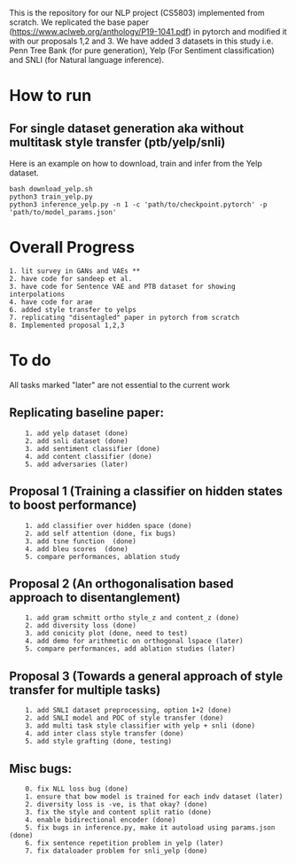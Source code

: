 This is the repository for our NLP project (CS5803) implemented from scratch. We replicated the base paper (https://www.aclweb.org/anthology/P19-1041.pdf) in pytorch and modified it with our proposals 1,2 and 3. We have added 3 datasets in this study i.e. Penn Tree Bank (for pure generation), Yelp (For Sentiment classification) and SNLI (for Natural language inference). 

# How to run

## For single dataset generation aka without multitask style transfer (ptb/yelp/snli)

Here is an example on how to download, train and infer from the Yelp dataset.

    bash download_yelp.sh
    python3 train_yelp.py
    python3 inference_yelp.py -n 1 -c 'path/to/checkpoint.pytorch' -p 'path/to/model_params.json'




# Overall Progress
	1. lit survey in GANs and VAEs **
	2. have code for sandeep et al.
	3. have code for Sentence VAE and PTB dataset for showing interpolations
	4. have code for arae
	6. added style transfer to yelps
	7. replicating "disentagled" paper in pytorch from scratch
	8. Implemented proposal 1,2,3

# To do
	
All tasks marked "later" are not essential to the current work

## Replicating baseline paper: 

		1. add yelp dataset (done)
		2. add snli dataset (done)
		3. add sentiment classifier (done)
		4. add content classifier (done)
		5. add adversaries (later)
    
## Proposal 1 (Training a classifier on hidden states to boost performance)

		1. add classifier over hidden space (done)
		2. add self attention (done, fix bugs)
		3. add tsne function  (done)
		4. add bleu scores  (done)
		5. compare performances, ablation study 


## Proposal 2 (An orthogonalisation based approach to disentanglement)

		1. add gram schmitt ortho style_z and content_z (done)
		2. add diversity loss (done)	
		3. add conicity plot (done, need to test)
		4. add demo for arithmetic on orthogonal lspace (later)
		5. compare performances, add ablation studies (later)


## Proposal 3 (Towards a general approach of style transfer for multiple tasks)

		1. add SNLI dataset preprocessing, option 1+2 (done)
		2. add SNLI model and POC of style transfer (done)
		3. add multi task style classifier with yelp + snli (done)
		4. add inter class style transfer (done)
		5. add style grafting (done, testing)

## Misc bugs:
		0. fix NLL loss bug (done)
		1. ensure that bow model is trained for each indv dataset (later)
		2. diversity loss is -ve, is that okay? (done)
		3. fix the style and content split ratio (done) 
		4. enable bidirectional encoder (done)
		5. fix bugs in inference.py, make it autoload using params.json (done)
		6. fix sentence repetition problem in yelp (later)
		7. fix dataloader problem for snli_yelp (done)